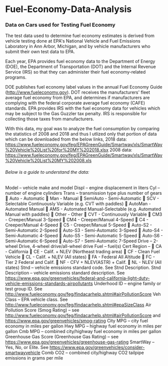 # Fuel-Economy-Data-Analysis

### Data on Cars used for Testing Fuel Economy

The test data used to determine fuel economy estimates is derived from vehicle testing done at EPA's National Vehicle and Fuel Emissions Laboratory in Ann Arbor, Michigan, and by vehicle manufacturers who submit their own test data to EPA.

Each year, EPA provides fuel economy data to the Department of Energy (DOE), the Department of Transportation (DOT) and the Internal Revenue Service (IRS) so that they can administer their fuel economy-related programs.

DOE publishes fuel economy label values in the annual Fuel Economy Guide (http://www.fueleconomy.gov).
DOT receives the manufacturers' fleet average fuel economy from EPA, and determines if manufacturers are complying with the federal corporate average fuel economy (CAFE) standards.
EPA provides IRS with the fuel economy data for vehicles which may be subject to the Gas Guzzler tax penalty. IRS is responsible for collecting those taxes from manufacturers. 

With this data, my goal was to analyze the fuel consumption by comparing the statistics of 2008 and 2018 and thus I utlized only that portion of data which can be downloaded from the below links,
2018 data: https://www.fueleconomy.gov/feg/EPAGreenGuide/Smartway/xls/SmartWay%20Vehicle%20List%20for%20MY%202018.xlsx
2008 data: https://www.fueleconomy.gov/feg/EPAGreenGuide/Smartway/xls/SmartWay%20Vehicle%20List%20MY%202008.xls

###### Below is a guide to understand the data:

Model – vehicle make and model
Displ – engine displacement in liters
Cyl – number of engine cylinders
Trans – transmission type plus number of gears
 Auto - Automatic
 Man - Manual
 SemiAuto - Semi-Automatic
 SCV - Selectable Continuously Variable (e.g. CVT with paddles)
 AutoMan - Automated Manual
 AMS - Automated Manual-Selectable (e.g. Automated Manual with paddles)
 Other - Other
 CVT - Continuously Variable
 CM3 - Creeper/Manual 3-Speed
 CM4 - Creeper/Manual 4-Speed
 C4 - Creeper/Manual 4-Speed
 C5 - Creeper/Manual 5-Speed
 Auto-S2 - Semi-Automatic 2-Speed
 Auto-S3 - Semi-Automatic 3-Speed
 Auto-S4 - Semi-Automatic 4-Speed
 Auto-S5 - Semi-Automatic 5-Speed
 Auto-S6 - Semi-Automatic 6-Speed
 Auto-S7 - Semi-Automatic 7-Speed
Drive – 2-wheel Drive, 4-wheel drive/all-wheel drive
Fuel – fuel(s)
Cert Region –
 CA - California
 CE - Calif. + NLEV (Northeast trading area)
 CF - Clean Fuel Vehicle
 CL - Calif. + NLEV (All states)
 FA - Federal All Altitude
 FC - Tier 2 Federal and Calif.
 NF - CFV + NLEV(ASTR) + Calif.
 NL - NLEV (All states)
Stnd – vehicle emissions standard code. See Stnd Description.
Stnd Description – vehicle emissions standard description. See
https://www.epa.gov/greenvehicles/federal-and-california-light-duty-vehicle-emissions-standards-airpollutants
Underhood ID – engine family or test group ID. See
http://www.fueleconomy.gov/feg/findacarhelp.shtml#airPollutionScore
Veh Class – EPA vehicle class. See http://www.fueleconomy.gov/feg/findacarhelp.shtml#epaSizeClass
Air Pollution Score (Smog Rating) – see
http://www.fueleconomy.gov/feg/findacarhelp.shtml#airPollutionScore and
https://www.epa.gov/greenvehicles/smog-rating
City MPG – city fuel economy in miles per gallon
Hwy MPG – highway fuel economy in miles per gallon
Cmb MPG – combined city/highway fuel economy in miles per gallon
Greenhouse Gas Score (Greenhouse Gas Rating) – see
https://www.epa.gov/greenvehicles/greenhouse-gas-rating
SmartWay – Yes, No, or Elite. See https://www.epa.gov/greenvehicles/consider-smartwayvehicle
Comb CO2 – combined city/highway CO2 tailpipe emissions in grams per mile
